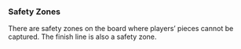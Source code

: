 ### Safety Zones
There are safety zones on the board where players’ pieces cannot be captured. The finish line is also a safety zone.